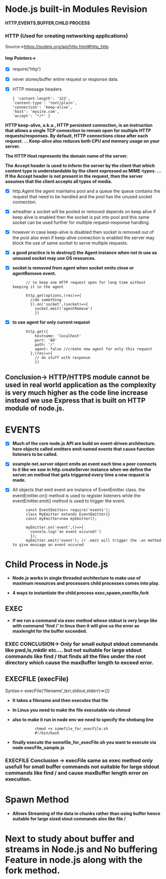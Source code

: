 # Node.js built-in Modules Revision

****HTTP,EVENTS,BUFFER,CHILD PROCESS****

### HTTP (Used for creating networking applications)

Source->https://nodejs.org/api/http.html#http_http

#### Imp Pointers->

- [x] require('http')
- [x] never stores/buffer entire request or response data.
- [x] HTTP message headers

      { 'content-length': '123',
      'content-type': 'text/plain',
      'connection': 'keep-alive',
      'host': 'mysite.com',
      'accept': '*/*' }

****HTTP keep-alive, a.k.a., HTTP persistent connection, is an instruction that allows a single TCP connection to remain open for multiple HTTP requests/responses. By default, HTTP connections close after each request. ... Keep-alive also reduces both CPU and memory usage on your server.****

****The HTTP Host represents the domain name of the server.****


****The Accept header is used to inform the server by the client that which content type is understandable by the client expressed as MIME-types. ... If the Accept header is not present in the request, then the server assumes that the client accepts all types of media.****

- [x] http.Agent the agent maintains pool and a queue the queue contains the request that need to be handled and the pool has the unused socket connection.

- [x] wheather a socket will be pooled or removed depends on keep alive if keep alive is enabled then the socket is put into pool and this same socket can be used further for multiple request-response handling.

- [x] however in case keep-alive is disabled then socket is removed out of the pool also even if keep-alive connection is enabled the server may block the use of same socket to serve multiple requests.

- [x] ****a good practice is to destroy() the Agent instance when not in use as unsused socket may use OS resources.****

- [x] ****socket is removed from agent when socket emits close or agentRemove event.****

            // to keep one HTTP request open for long time without keeping it in the agent

            http.get(options,(res)=>{
              //do something
              }).on('socket',(socket)=>{
                socket.emit('agentRemove')
                })


- [x] ****to use agent for only current request****

            http.get({
                hostname: 'localhost'
                port: '80'
                path: '/'
                agent: false //create new agent for only this request
              },(res)=>{
                // do stuff with response
                })

## Conclusion-> HTTP/HTTPS module cannot be used in real world application as the complexity is very much higher as the code line increase instead we use Express that is built on HTTP module of node.js.

# EVENTS

- [x] ****Much of the core node.js API are build on event-driven architecture. here objects called emitters emit named events that cause function listeners to be called.****

- [x] ****example net.server object emits an event each time a peer connects to it like we saw in http.createServer instance when we define the server.on method that gets triggered every time a new request is made.****

- [x] All objects that emit event are instance of EventEmitter class. the eventEmitter.on() method is used to register listeners while the eventEmitter.emit() method is used to trigger the event.

            const EventEmitter= require('events');
            class MyEmitter extends EventEmitter{}
            const myEmitter=new myEmitter();

            myEmitter.on('event',()=>{
              console.log('an event occured!')
              });
            myEmitter.emit('event'); // .emit will trigger the .on method to give message an event occured


# Child Process in Node.js

- ****Node.js works in single threaded architecture to make use of maximum resources and processors child processes comes into play.****

- ****4 ways to instantiate the child process exec,spawn,execfile,fork****

## EXEC

- ****If we run a command via exec method whose stdout is very large like with command 'find /' in linux then it will give us the error as maxlenght for the buffer exceeded.****

###  EXEC CONCLUSION-> Only for small output stdout commands like pwd,ls,mkdir etc.... but not suitable for large stdout commands like find / that finds all the files under the root directory which cause the maxBuffer length to exceed error.

## EXECFILE (execFile)

Syntax-> execFile('filename',(err,stdout,stderr)=>{})

- ****It takes a filename and then executes that file****

- ****In Linux you need to make the file executable via chmod****

- ****also to make it run in node env we need to specify the shebang line****

                chmod +x somefile_for_execFile.sh
                #!/bin/bash

- ****finally execute the somefile_for_execFile.sh you want to execute via node execFile_sample.js****

### EXECFILE Conclusion -> execFile same as exec method only usefull for small buffer commands not suitable for large stdout commands like find / and cause maxBuffer length error on execution.

# Spawn Method

- ****Allows Streaming of the data in chunks rather than using buffer hence suitable for large sized stout commands also like file /****

# Next to study about buffer and streams in Node.js and No buffering Feature in node.js along  with the fork method.
